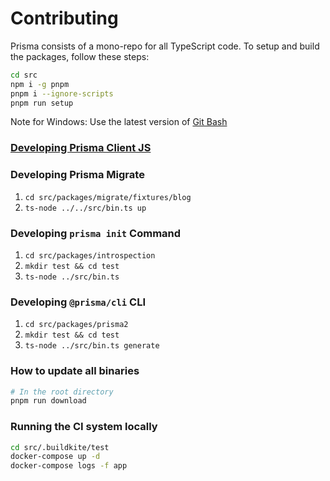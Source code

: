 # Contributing

Prisma consists of a mono-repo for all TypeScript code.
To setup and build the packages, follow these steps:

```bash
cd src
npm i -g pnpm
pnpm i --ignore-scripts
pnpm run setup
```

Note for Windows: Use the latest version of [Git Bash](https://gitforwindows.org/)

### [Developing Prisma Client JS](https://github.com/prisma/prisma/tree/master/src/packages/client#contributing)

### Developing Prisma Migrate

1. `cd src/packages/migrate/fixtures/blog`
2. `ts-node ../../src/bin.ts up`

### Developing `prisma init` Command

1. `cd src/packages/introspection`
2. `mkdir test && cd test`
3. `ts-node ../src/bin.ts`

### Developing `@prisma/cli` CLI

1. `cd src/packages/prisma2`
2. `mkdir test && cd test`
3. `ts-node ../src/bin.ts generate`

### How to update all binaries

```bash
# In the root directory
pnpm run download
```

### Running the CI system locally
```bash
cd src/.buildkite/test
docker-compose up -d
docker-compose logs -f app
```
